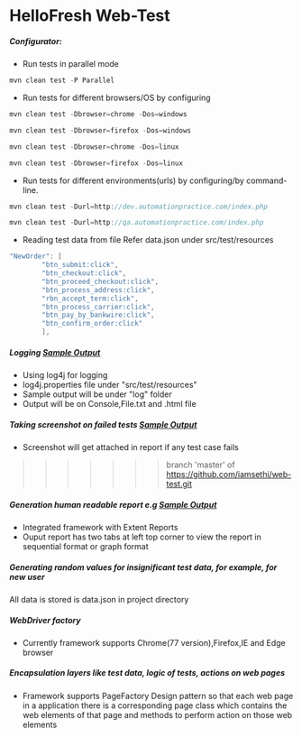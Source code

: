 HelloFresh Web-Test
=====


##### Configurator:

* Run tests in parallel mode

```java
mvn clean test -P Parallel
```

* Run tests for different browsers/OS by configuring

```java
mvn clean test -Dbrowser=chrome -Dos=windows
```

```java
mvn clean test -Dbrowser=firefox -Dos=windows
```

```java
mvn clean test -Dbrowser=chrome -Dos=linux
```

```java
mvn clean test -Dbrowser=firefox -Dos=linux
```

* Run tests for different environments(urls) by configuring/by command-line.

```java
mvn clean test -Durl=http://dev.automationpractice.com/index.php
```

```java
mvn clean test -Durl=http://qa.automationpractice.com/index.php
```

* Reading test data from file Refer data.json under src/test/resources

```java
"NewOrder": [
		"btn_submit:click",
		"btn_checkout:click",
		"btn_proceed_checkout:click",
		"btn_process_address:click",
		"rbn_accept_term:click",
		"btn_process_carrier:click",
		"btn_pay_by_bankwire:click",
		"btn_confirm_order:click"
		],
```

##### Logging [Sample Output](https://web-test-hellofresh.s3-eu-west-1.amazonaws.com/application.html)

* Using log4j for logging 
* log4j.properties file under "src/test/resources"
* Sample output will be under "log" folder
* Output will be on Console,File.txt and .html file

##### Taking screenshot on failed tests [Sample Output](https://web-test-hellofresh.s3-eu-west-1.amazonaws.com/ExtentReportResults_Failed_Sample.html)
* Screenshot will get attached in report if any test case fails  
>>>>>>> branch 'master' of https://github.com/iamsethi/web-test.git

##### Generation human readable report e.g [Sample Output](https://web-test-hellofresh.s3-eu-west-1.amazonaws.com/ExtentReportResults.html)
* Integrated framework with Extent Reports
* Ouput report has two tabs at left top corner to view the report in sequential format or graph format

##### Generating random values for insignificant test data, for example, for new user
All data is stored is data.json in project directory

##### WebDriver factory
* Currently framework supports Chrome(77 version),Firefox,IE and Edge browser 

##### Encapsulation layers like test data, logic of tests, actions on web pages 
* Framework supports PageFactory Design pattern so that each web page in a application there is a corresponding page class which contains the web elements of that page and methods to perform action on those web elements





















